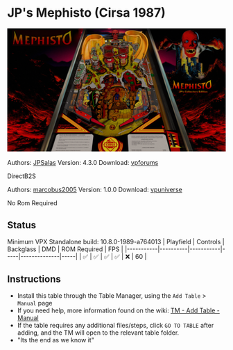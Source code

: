 ﻿# JP's Mephisto (Cirsa 1987)

![Table Preview](../../images/vpx-jps-mephisto-preview.jpg)

Authors: [JPSalas](https://www.vpforums.org/index.php?showuser=277)
Version: 4.3.0
Download: [vpforums](https://www.vpforums.org/index.php?app=downloads&showfile=15561)

DirectB2S

Authors: [marcobus2005](https://vpuniverse.com/profile/53087-marcobus2005/)
Version: 1.0.0
Download: [vpuniverse](https://vpuniverse.com/files/file/15720-jp%C2%B4s-mephisto-cirsa-1987-animated-backglass-with-full-dmd/)

No Rom Required

## Status 

Minimum VPX Standalone build: 10.8.0-1989-a764013
| Playfield | Controls | Backglass | DMD | ROM Required | FPS | 
|-----------|----------|-----------|-----|--------------|-----|
| :white_check_mark: | :white_check_mark: | :white_check_mark: | :white_check_mark: | :x: | 60 |

## Instructions

- Install this table through the Table Manager, using the `Add Table` > `Manual` page
- If you need help, more information found on the wiki: [TM - Add Table - Manual](https://github.com/LegendsUnchained/vpx-standalone-alp4k/wiki/%5B04%5D-%F0%9F%A7%A1-TM-%E2%80%90-Other-Features#add-table---manual)
- If the table requires any additional files/steps, click `GO TO TABLE` after adding, and the TM will open to the relevant table folder.
- "Its the end as we know it"

